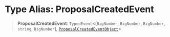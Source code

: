 # Type Alias: ProposalCreatedEvent

> **ProposalCreatedEvent**: `TypedEvent`\<\[`BigNumber`, `BigNumber`, `BigNumber`, `string`, `BigNumber`\], [`ProposalCreatedEventObject`](../interfaces/ProposalCreatedEventObject.md)\>
